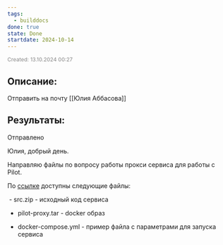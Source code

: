 ```yaml
---
tags:
  - builddocs
done: true
state: Done
startdate: 2024-10-14
---
```

<span style="font-size:12px; color:#888888;">Created: 13.10.2024 00:27</span>

## Описание:

Отправить на почту [[Юлия Аббасова]]

## Результаты:

Отправлено

Юлия, добрый день.

Направляю файлы по вопросу работы прокси сервиса для работы с Pilot.

  

По [ссылке](https://drive.google.com/drive/folders/1jBBlkxqa53itnMj1WZRGR8zGuVmh5OwZ?usp=sharing) доступны следующие файлы:

 - src.zip - исходный код сервиса  

- pilot-proxy.tar - docker образ

- docker-compose.yml - пример файла с параметрами для запуска сервиса



